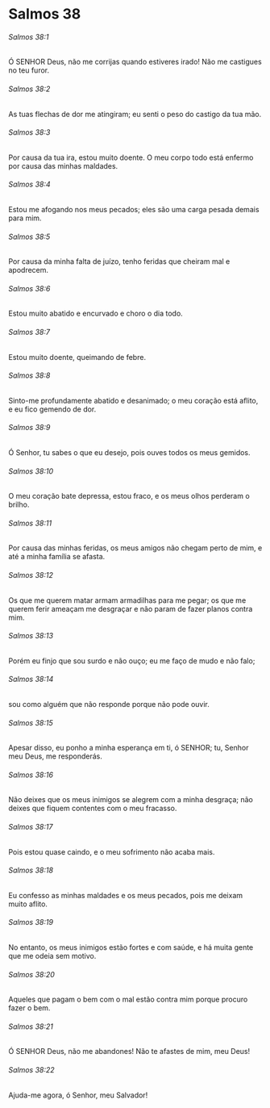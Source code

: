 # Salmos 38

###### Salmos 38:1

Ó SENHOR Deus, não me corrijas quando estiveres irado! Não me castigues no teu furor.

###### Salmos 38:2

As tuas flechas de dor me atingiram; eu senti o peso do castigo da tua mão.

###### Salmos 38:3

Por causa da tua ira, estou muito doente. O meu corpo todo está enfermo por causa das minhas maldades.

###### Salmos 38:4

Estou me afogando nos meus pecados; eles são uma carga pesada demais para mim.

###### Salmos 38:5

Por causa da minha falta de juízo, tenho feridas que cheiram mal e apodrecem.

###### Salmos 38:6

Estou muito abatido e encurvado e choro o dia todo.

###### Salmos 38:7

Estou muito doente, queimando de febre.

###### Salmos 38:8

Sinto-me profundamente abatido e desanimado; o meu coração está aflito, e eu fico gemendo de dor.

###### Salmos 38:9

Ó Senhor, tu sabes o que eu desejo, pois ouves todos os meus gemidos.

###### Salmos 38:10

O meu coração bate depressa, estou fraco, e os meus olhos perderam o brilho.

###### Salmos 38:11

Por causa das minhas feridas, os meus amigos não chegam perto de mim, e até a minha família se afasta.

###### Salmos 38:12

Os que me querem matar armam armadilhas para me pegar; os que me querem ferir ameaçam me desgraçar e não param de fazer planos contra mim.

###### Salmos 38:13

Porém eu finjo que sou surdo e não ouço; eu me faço de mudo e não falo;

###### Salmos 38:14

sou como alguém que não responde porque não pode ouvir.

###### Salmos 38:15

Apesar disso, eu ponho a minha esperança em ti, ó SENHOR; tu, Senhor meu Deus, me responderás.

###### Salmos 38:16

Não deixes que os meus inimigos se alegrem com a minha desgraça; não deixes que fiquem contentes com o meu fracasso.

###### Salmos 38:17

Pois estou quase caindo, e o meu sofrimento não acaba mais.

###### Salmos 38:18

Eu confesso as minhas maldades e os meus pecados, pois me deixam muito aflito.

###### Salmos 38:19

No entanto, os meus inimigos estão fortes e com saúde, e há muita gente que me odeia sem motivo.

###### Salmos 38:20

Aqueles que pagam o bem com o mal estão contra mim porque procuro fazer o bem.

###### Salmos 38:21

Ó SENHOR Deus, não me abandones! Não te afastes de mim, meu Deus!

###### Salmos 38:22

Ajuda-me agora, ó Senhor, meu Salvador!

